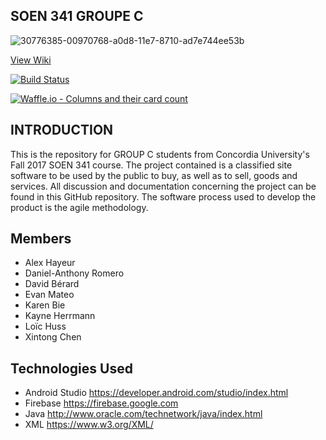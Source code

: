 ## SOEN 341 GROUPE C

![30776385-00970768-a0d8-11e7-8710-ad7e744ee53b](https://user-images.githubusercontent.com/22185426/31207011-8ea4b586-a949-11e7-8647-9d1c8336db40.png)

[View Wiki](https://github.com/davidberard2/SOEN341GROUPC/wiki)

[![Build Status](https://travis-ci.org/freeCodeCamp/how-to-contribute-to-open-source.svg?branch=master)](https://travis-ci.org/freeCodeCamp/how-to-contribute-to-open-source)

[![Waffle.io - Columns and their card count](https://badge.waffle.io/davidberard2/SOEN341GROUPC.svg?columns=all)](http://waffle.io/davidberard2/SOEN341GROUPC)

## INTRODUCTION
This is the repository for GROUP C students from Concordia University's Fall 2017 SOEN 341 course. The project contained is a classified site software to be used by the public to buy, as well as to sell, goods and services. All discussion and documentation concerning the project can be found in this GitHub repository. The software process used to develop the product is the agile methodology.


## Members 

* Alex Hayeur
* Daniel-Anthony Romero 
* David Bérard
* Evan Mateo
* Karen Bie
* Kayne Herrmann
* Loïc Huss
* Xintong Chen

## Technologies Used

* Android Studio https://developer.android.com/studio/index.html
* Firebase https://firebase.google.com
* Java http://www.oracle.com/technetwork/java/index.html
* XML https://www.w3.org/XML/
